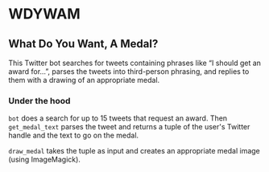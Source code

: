 # WDYWAM
## What Do You Want, A Medal?

This Twitter bot searches for tweets containing phrases like “I should get an award for...”, parses the tweets into third-person phrasing, and replies to them with a drawing of an appropriate medal.

### Under the hood

`bot` does a search for up to 15 tweets that request an award. Then `get_medal_text` parses the tweet and returns a tuple of the user's Twitter handle and the text to go on the medal.

`draw_medal` takes the tuple as input and creates an appropriate medal image (using ImageMagick).
